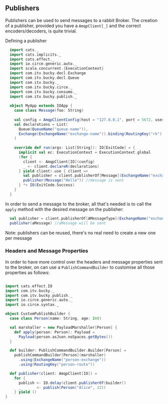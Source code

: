 ## Publishers

Publishers can be used to send messages to a rabbit Broker. The creation of a publisher,
provided you have a `AmqpClient[_]` and the correct encoders/decoders, is quite trivial.

Defining a publisher
```scala
  import cats._
  import cats.implicits._
  import cats.effect._
  import io.circe.generic.auto._
  import scala.concurrent.{ExecutionContext}
  import com.itv.bucky.decl.Exchange
  import com.itv.bucky.decl.Queue
  import com.itv.bucky._
  import com.itv.bucky.circe._
  import com.itv.bucky.consume._
  import com.itv.bucky.publish._
  
  object MyApp extends IOApp {
    case class Message(foo: String)
  
    val config = AmqpClientConfig(host = "127.0.0.1", port = 5672, username = "guest", password = "guest")
    val declarations = List(
      Queue(QueueName("queue-name")),
      Exchange(ExchangeName("exchange-name")).binding(RoutingKey("rk") -> QueueName("queue-name"))
    )
  
    override def run(args: List[String]): IO[ExitCode] = {
      implicit val ec: ExecutionContext = ExecutionContext.global
      (for {
        client <- AmqpClient[IO](config)
        _ <- client.declareR(declarations)
      } yield client).use { client =>
        val publisher = client.publisherOf[Message](ExchangeName("exchange-name"), RoutingKey("rk"))  // <- publisher being created
        publisher(Message("Hello")) //message is sent 
      } *> IO(ExitCode.Success)
    }
  }
```

In order to send a message to the broker, all that's needed is to call the `apply` method with
the desired message on the publisher:

```scala
  val publisher = client.publisherOf[AMessageType](ExchangeName("exchange-name"), RoutingKey("rk"))
  publisher(aMessage) //aMessage will be sent 
```
Note: publishers can be reused, there's no real need to create a new one per message

### Headers and Message Properties
In order to have more control over the headers and message properties sent to the broker,
on can use a `PublishCommandBuilder` to customise all those properties as follows:

```scala

import cats.effect.IO
import com.itv.bucky._
import com.itv.bucky.publish._
import io.circe.generic.auto._
import io.circe.syntax._

object CustomPublishBuilder {
  case class Person(name: String, age: Int)

  val marshaller = new PayloadMarshaller[Person] {
    def apply(person: Person): Payload =
      Payload(person.asJson.noSpaces.getBytes())
  }

  def builder: PublishCommandBuilder.Builder[Person] =
    publishCommandBuilder[Person](marshaller)
      .using(ExchangeName("person-exchange"))
      .using(RoutingKey("person-route"))

  def publisher(client: AmqpClient[IO]) =
    for {
      publish <- IO.delay(client.publisherOf(builder))
      _       <- publish(Person("Alice", 22))
    } yield ()
}

```

